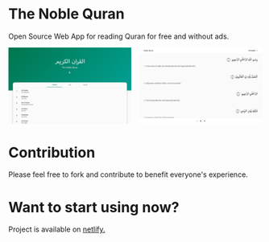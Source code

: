 # The Noble Quran

Open Source Web App for reading Quran for free and without ads.

<!-- Screenshots Grid -->
<p style="display:grid; grid-template-columns: repeat(2, 1fr); gap:16px;">
  <img src="./screenshots/home-page-light.png" alt="HomePage Light Theme">
  <img src="./screenshots/surah-page-light.png" alt="Surah Page Light Theme">
</p>

<!-- <p align="center"><img src="./screenshots/home-page-light.png" alt="HomePage Light Theme"></p>

<p align="center"><img src="./screenshots/surah-page-light.png" alt="Surah Page Light Theme"></p> -->

# Contribution

Please feel free to fork and contribute to benefit everyone's experience.

# Want to start using now?

Project is available on [netlify.](https://noblequran.netlify.app)
